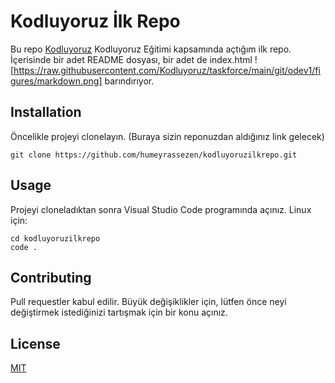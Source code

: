 # **Kodluyoruz İlk Repo**

Bu repo [Kodluyoruz](https://kodluyoruz.org/tr/kodluyoruz/) Kodluyoruz Eğitimi kapsamında açtığım ilk repo. İçerisinde bir adet README dosyası, bir adet de index.html ![https://raw.githubusercontent.com/Kodluyoruz/taskforce/main/git/odev1/figures/markdown.png] barındırıyor.

## Installation

Öncelikle projeyi clonelayın. (Buraya sizin reponuzdan aldığınız link gelecek)

    git clone https://github.com/humeyrassezen/kodluyoruzilkrepo.git

## Usage

 Projeyi cloneladıktan sonra Visual Studio Code programında açınız.
 Linux için:
 
 
    cd kodluyoruzilkrepo    
    code .
    
## Contributing
 
  Pull requestler kabul edilir. Büyük değişiklikler için, lütfen önce neyi değiştirmek istediğinizi tartışmak için bir konu açınız.

## License
 [MIT](https://choosealicense.com/licenses/mit/)
